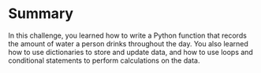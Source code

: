 # Summary

In this challenge, you learned how to write a Python function that records the amount of water a person drinks throughout the day. You also learned how to use dictionaries to store and update data, and how to use loops and conditional statements to perform calculations on the data.
